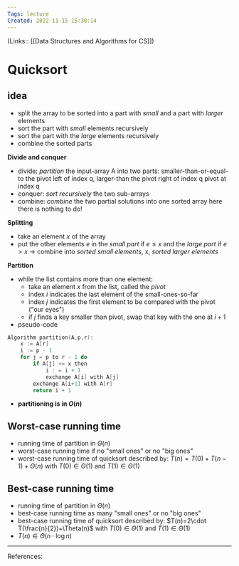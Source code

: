 ```yaml
---
Tags: lecture
Created: 2022-11-15 15:30:14
---
```

(Links:: [[Data Structures and Algorithms for CS]])
# Quicksort
## idea
- split the array to be sorted into a part with *small* and a part with *larger* elements
- sort the part with *small* elements recursively
- sort the part with the *large* elements recursively
- combine the sorted parts

**Divide and conquer**
- divide: *partition* the input-array A into two parts: smaller-than-or-equal-to the pivot left of index q, larger-than the pivot right of index q
pivot at index q
- conquer: *sort recursively* the two sub-arrays
- combine: *combine* the two partial solutions into one sorted array 
  here there is nothing to do!

**Splitting**
- take an element $x$ of the array
- put the other elements $e$ in the *small part* if $e\leq x$ and the *large part* if $e>x$
  -> combine into *sorted small elements*, x, *sorted larger elements*

**Partition**
- while the list contains more than one element:
	- take an element $x$ from the list, called the *pivot*
	- index $i$ indicates the last element of the small-ones-so-far
	- index $j$ indicates the first element to be compared with the pivot ("our eyes")
	- if $j$ finds a key smaller than pivot, swap that key with the one at $i+1$
- pseudo-code
```cpp
Algorithm partition(A,p,r):
	x := A[r]
	i := p - 1
	for j = p to r - 1 do
		if A[j] <= x then
			i : = i + 1
			exchange A[i] with A[j]
		exchange A[i+1] with A[r]
		return i + 1
```
- **partitioning is in $O(n)$**
## Worst-case running time 
- running time of partition in $\Theta(n)$
- worst-case running time if no "small ones" or no "big ones"
- worst-case running time of quicksort described by: 
  $T(n)=T(0)+T(n-1)+\Theta(n)$ with $T(0)\in\Theta(1)$ and $T(1)\in\Theta(1)$
## Best-case running time
- running time of partition in $\Theta(n)$
- best-case running time as many "small ones" or no "big ones"
- best-case running time of quicksort described by: 
  $T(n)=2\cdot T(\frac{n}{2})+\Theta(n)$ with $T(0)\in\Theta(1)$ and $T(1)\in\Theta(1)$
- $T(n)\in \Theta(n\cdot \log n)$

---
References: